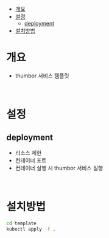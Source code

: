 - [개요](#개요)
- [설정](#설정)
  - [deployment](#deployment)
- [설치방법](#설치방법)

# 개요
* thumbor 서비스 템플릿

<br>

# 설정
## deployment
* 리소스 제한
* 컨테이너 포트
* 컨테이너 실행 시 thumbor 서비스 실행

<br>

# 설치방법
```sh
cd template
kubectl apply -f .
```